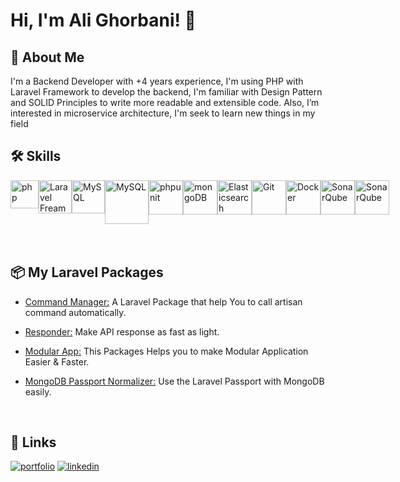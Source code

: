 
# Hi, I'm Ali Ghorbani! 👋


## 🚀 About Me
I'm a Backend Developer with +4 years experience, I'm
using PHP with Laravel Framework to develop the
backend, I'm familiar with Design Pattern and SOLID
Principles to write more readable and extensible code.
Also, I’m interested in microservice architecture, I'm seek
to learn new things in my field

## 🛠 Skills
<div align="left" style="display:flex; space-between:1rem">
	<a>
    <img height="45" src="https://upload.wikimedia.org/wikipedia/commons/thumb/3/31/Webysther_20160423_-_Elephpant.svg/2560px-Webysther_20160423_-_Elephpant.svg.png" alt="php" title="php"/>
  &nbsp;
  </a>
  <a>
    <img height="53" src="https://laravel.com/img/logomark.min.svg" alt="Laravel Freamwork" title="Laravel Freamwork"/>
  </a>
  <a>
    <img height="53" src="https://upload.wikimedia.org/wikipedia/commons/thumb/f/f7/PHPUnit_Logo.svg/1280px-PHPUnit_Logo.svg.png" alt="MySQL" title="MySQL"/>
  </a>
	<a>
    <img height="70" src="https://user-images.githubusercontent.com/25181517/183896128-ec99105a-ec1a-4d85-b08b-1aa1620b2046.png" alt="MySQL" title="MySQL"/>
    &nbsp;
  </a>
	<a>
    <img height="55" src="https://user-images.githubusercontent.com/25181517/182884894-d3fa6ee0-f2b4-4960-9961-64740f533f2a.png" alt="phpunit" title="phpunit"/>
    &nbsp;
  </a>
	<a>
    <img height="55" src="https://user-images.githubusercontent.com/25181517/182884177-d48a8579-2cd0-447a-b9a6-ffc7cb02560e.png" alt="mongoDB" title="mongoDB"/>
    &nbsp;
  </a>
	<a>
    <img height="55" src="https://user-images.githubusercontent.com/25181517/183569191-f32cdf03-673f-4ae3-809b-3a8b376bb8a2.png" alt="Elasticsearch" title="Elasticsearch"/>
    &nbsp;
  </a>
  <a>
    <img height="55" src="https://user-images.githubusercontent.com/25181517/192108372-f71d70ac-7ae6-4c0d-8395-51d8870c2ef0.png" alt="Git" title="Git"/>
    &nbsp;
  </a>
  <a>
    <img height="55" src="https://user-images.githubusercontent.com/25181517/117207330-263ba280-adf4-11eb-9b97-0ac5b40bc3be.png" alt="Docker" title="Docker"/>
    &nbsp;
  </a>
  <a>
    <img height="55" src="https://user-images.githubusercontent.com/25181517/184146221-671413cb-b1ae-47db-a232-b37c99281516.png" alt="SonarQube" title="SonarQube"/>
    &nbsp;
  </a>
  <a>
    <img height="55" src="https://cdn.icon-icons.com/icons2/2148/PNG/512/sentry_icon_132005.png" alt="SonarQube" title="SonarQube"/>
    &nbsp;
  </a>
</div>

<br/>

## 📦️ My Laravel Packages
- [Command Manager:](https://github.com/alighorbani1381/command-manager) A Laravel Package that help You to call artisan command automatically.

- [Responder:](https://github.com/alighorbani1381/responder) Make API response as fast as light.

- [Modular App:](https://github.com/alighorbani1381/ModularApp) This Packages Helps you to make Modular Application Easier & Faster.

- [MongoDB Passport Normalizer:](https://github.com/alighorbani1381/mongodb_passport_normalizer) Use the Laravel Passport with MongoDB easily.

<br/>
 
## 🔗 Links
[![portfolio](https://img.shields.io/badge/my_portfolio-000?style=for-the-badge&logo=ko-fi&logoColor=white)](https://mstorage2.mtabazi.com/records/files/uploads/documents/06891e25-bdae-4414-8f80-944394382375.pdf?requester=33372e3235342e3231332e313632&resource=753a32313130393633&from=63765f7472616e73&X-Amz-Content-Sha256=e3b0c44298fc1c149afbf4c8996fb92427ae41e4649b934ca495991b7852b855&X-Amz-Algorithm=AWS4-HMAC-SHA256&X-Amz-Credential=oetSom924MQvtCRu9N6vvQ4bt8cG9HSpRnxWU756SyWy5NVt6nTpmfA9aV2b%2F20230528%2F%2Fs3%2Faws4_request&X-Amz-Date=20230528T184404Z&X-Amz-SignedHeaders=host&X-Amz-Expires=1800&X-Amz-Signature=6b5f3888d90c984baf50d2d0c8dc8d42cb4a312a47472861b7b2ad436d091368)
[![linkedin](https://img.shields.io/badge/linkedin-0A66C2?style=for-the-badge&logo=linkedin&logoColor=white)](https://www.linkedin.com/in/alighorbani1)

